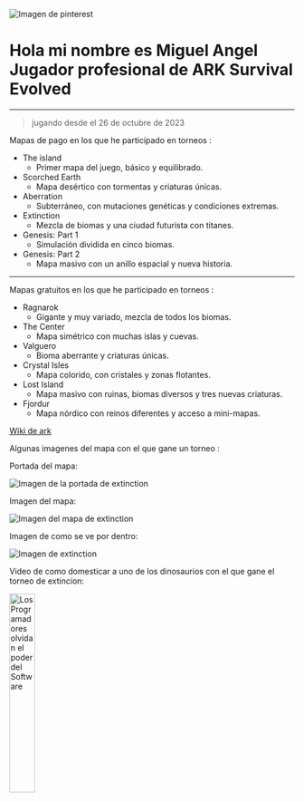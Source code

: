 ![Imagen de pinterest](https://img.tapimg.net/market/images/17e47a3a66fee5fb68ed57764c3ef280.jpg)


# Hola mi nombre es Miguel Angel Jugador profesional de ARK Survival Evolved


***

> jugando desde el 26 de octubre de 2023



Mapas de pago en los que he participado en torneos :

- The island
  - Primer mapa del juego, básico y equilibrado.
- Scorched Earth
  - Mapa desértico con tormentas y criaturas únicas.
- Aberration
    - Subterráneo, con mutaciones genéticas y condiciones extremas.
- Extinction
  - Mezcla de biomas y una ciudad futurista con titanes.
- Genesis: Part 1
  - Simulación dividida en cinco biomas.
- Genesis: Part 2
  - Mapa masivo con un anillo espacial y nueva historia.


***

Mapas gratuitos en los que he participado en torneos :

- Ragnarok
  - Gigante y muy variado, mezcla de todos los biomas.
- The Center
  - Mapa simétrico con muchas islas y cuevas.
- Valguero
    - Bioma aberrante y criaturas únicas.
- Crystal Isles
  - Mapa colorido, con cristales y zonas flotantes.
- Lost Island
  - Mapa masivo con ruinas, biomas diversos y tres nuevas criaturas.
- Fjordur
  - Mapa nórdico con reinos diferentes y acceso a mini-mapas.


[Wiki de ark ](https://ark.fandom.com/es/wiki/ARK_Survival_Evolved_Wiki)

Algunas imagenes del  mapa con el que gane un torneo :

Portada del mapa:


![Imagen de la portada de extinction](https://i.ytimg.com/vi/uOH-IOA9qq0/hqdefault.jpg)

Imagen del mapa:

![Imagen del mapa de extinction](https://encrypted-tbn0.gstatic.com/images?q=tbn:ANd9GcSGEDC2mfjhchhC104ymKj35agHTgQIXXSPJQ&s)

Imagen de como se ve por dentro:

![Imagen de extinction](https://static.deltiasgaming.com/2025/03/ark-survival-evolved-extinction-dlc-.jpg)

Video de como domesticar a uno de los  dinosaurios con el que gane el torneo de extincion:


<a href='https://www.youtube.com/watch?v=Bbo32etBtAg' target='_blank'>
<img width='30%' src='https://i.ytimg.com/vi/Bbo32etBtAg/hq720.jpg?sqp=-oaymwEnCNAFEJQDSFryq4qpAxkIARUAAIhCGAHYAQHiAQoIGBACGAY4AUAB&rs=AOn4CLABwPdqhBp-JlrjuYkVYJVN5wghug' alt='Los Programadores olvidan el poder del Software' />
</a>

